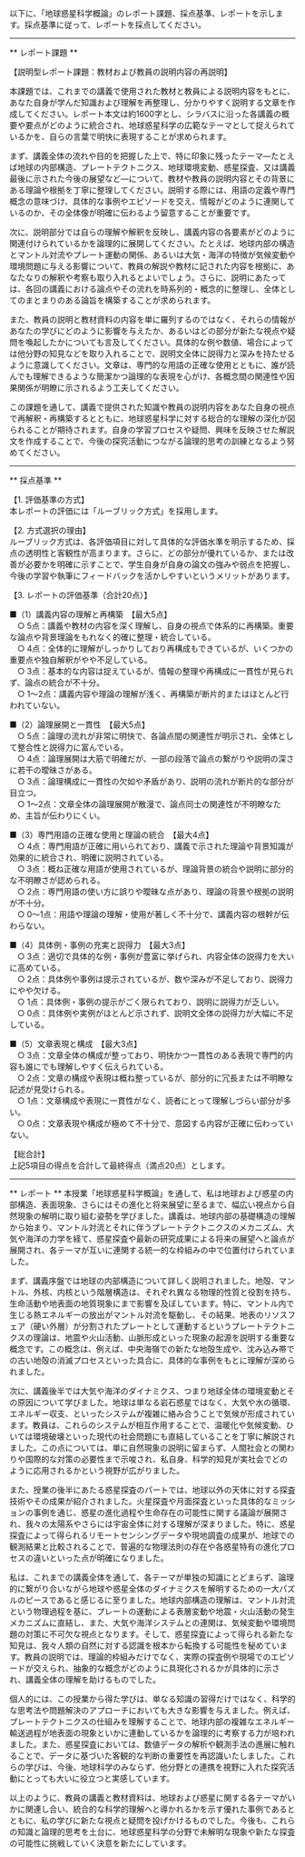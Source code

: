 以下に、「地球惑星科学概論」のレポート課題、採点基準、レポートを示します。採点基準に従って、レポートを採点してください。

---------------------------------------
** レポート課題 **

【説明型レポート課題：教材および教員の説明内容の再説明】

本課題では、これまでの講義で使用された教材と教員による説明内容をもとに、あなた自身が学んだ知識および理解を再整理し、分かりやすく説明する文章を作成してください。レポート本文は約1600字とし、シラバスに沿った各講義の概要や要点がどのように統合され、地球惑星科学の広範なテーマとして捉えられているかを、自らの言葉で明快に表現することが求められます。

まず、講義全体の流れや目的を把握した上で、特に印象に残ったテーマ—たとえば地球の内部構造、プレートテクトニクス、地球環境変動、惑星探査、又は講義最後に示された今後の展望など—について、教材や教員の説明内容とその背景にある理論や根拠を丁寧に整理してください。説明する際には、用語の定義や専門概念の意味づけ、具体的な事例やエピソードを交え、情報がどのように連関しているのか、その全体像が明確に伝わるよう留意することが重要です。

次に、説明部分では自らの理解や解釈を反映し、講義内容の各要素がどのように関連付けられているかを論理的に展開してください。たとえば、地球内部の構造とマントル対流やプレート運動の関係、あるいは大気・海洋の特徴が気候変動や環境問題に与える影響について、教員の解説や教材に記された内容を根拠に、あなたなりの解釈や考察も取り入れるとよいでしょう。さらに、説明にあたっては、各回の講義における論点やその流れを時系列的・概念的に整理し、全体としてのまとまりのある論旨を構築することが求められます。

また、教員の説明と教材資料の内容を単に羅列するのではなく、それらの情報があなたの学びにどのように影響を与えたか、あるいはどの部分が新たな視点や疑問を喚起したかについても言及してください。具体的な例や数値、場合によっては他分野の知見などを取り入れることで、説明文全体に説得力と深みを持たせるように意識してください。文章は、専門的な用語の正確な使用とともに、誰が読んでも理解できるような簡潔かつ論理的な表現を心がけ、各概念間の関連性や因果関係が明瞭に示されるよう工夫してください。

この課題を通して、講義で提供された知識や教員の説明内容をあなた自身の視点で再解釈・再構築するとともに、地球惑星科学に対する総合的な理解の深化が図られることが期待されます。自身の学習プロセスや疑問、興味を反映させた解説文を作成することで、今後の探究活動につながる論理的思考の訓練となるよう努めてください。

---------------------------------------
** 採点基準 **

【1. 評価基準の方式】  
本レポートの評価には「ルーブリック方式」を採用します。

【2. 方式選択の理由】  
ルーブリック方式は、各評価項目に対して具体的な評価水準を明示するため、採点の透明性と客観性が高まります。さらに、どの部分が優れているか、または改善が必要かを明確に示すことで、学生自身が自身の論文の強みや弱点を把握し、今後の学習や執筆にフィードバックを活かしやすいというメリットがあります。

【3. レポートの評価基準（合計20点）】

■（1）講義内容の理解と再構築　【最大5点】  
 ○ 5点：講義や教材の内容を深く理解し、自身の視点で体系的に再構築。重要な論点や背景理論をもれなく的確に整理・統合している。  
 ○ 4点：全体的に理解がしっかりしており再構成もできているが、いくつかの重要点や独自解釈がやや不足している。  
 ○ 3点：基本的な内容は捉えているが、情報の整理や再構成に一貫性が見られず、論点の統合が不十分。  
 ○ 1～2点：講義内容や理論の理解が浅く、再構築が断片的またはほとんど行われていない。

■（2）論理展開と一貫性　【最大5点】  
 ○ 5点：論理の流れが非常に明快で、各論点間の関連性が明示され、全体として整合性と説得力に富んでいる。  
 ○ 4点：論理展開は大筋で明確だが、一部の段落で論点の繋がりや説明の深さに若干の曖昧さがある。  
 ○ 3点：論理構成に一貫性の欠如や矛盾があり、説明の流れが断片的な部分が目立つ。  
 ○ 1～2点：文章全体の論理展開が散漫で、論点同士の関連性が不明瞭なため、主旨が伝わりにくい。

■（3）専門用語の正確な使用と理論の統合　【最大4点】  
 ○ 4点：専門用語が正確に用いられており、講義で示された理論や背景知識が効果的に統合され、明確に説明されている。  
 ○ 3点：概ね正確な用語が使用されているが、理論背景の統合や説明に部分的な不明瞭さが認められる。  
 ○ 2点：専門用語の使い方に誤りや曖昧な点があり、理論の背景や根拠の説明が不十分。  
 ○ 0～1点：用語や理論の理解・使用が著しく不十分で、講義内容の根幹が伝わらない。

■（4）具体例・事例の充実と説得力　【最大3点】  
 ○ 3点：適切で具体的な例・事例が豊富に挙げられ、内容全体の説得力を大いに高めている。  
 ○ 2点：具体例や事例は提示されているが、数や深みが不足しており、説得力にやや欠ける。  
 ○ 1点：具体例・事例の提示がごく限られており、説明に説得力が乏しい。  
 ○ 0点：具体例や実例がほとんど示されず、説明文全体の説得力が大幅に不足している。

■（5）文章表現と構成　【最大3点】  
 ○ 3点：文章全体の構成が整っており、明快かつ一貫性のある表現で専門的内容も誰にでも理解しやすく伝えられている。  
 ○ 2点：文章の構成や表現は概ね整っているが、部分的に冗長または不明瞭な記述が見受けられる。  
 ○ 1点：文章構成や表現に一貫性がなく、読者にとって理解しづらい部分が多い。  
 ○ 0点：文章表現や構成が極めて不十分で、意図する内容が正確に伝わっていない。

【総合計】  
上記5項目の得点を合計して最終得点（満点20点）とします。

---------------------------------------
** レポート **
本授業「地球惑星科学概論」を通して、私は地球および惑星の内部構造、表面現象、さらにはその進化と将来展望に至るまで、幅広い視点から自然現象の解明に取り組む姿勢を学びました。講義は、地球内部の基礎構造の理解から始まり、マントル対流とそれに伴うプレートテクトニクスのメカニズム、大気や海洋の力学を経て、惑星探査や最新の研究成果による将来の展望へと論点が展開され、各テーマが互いに連関する統一的な枠組みの中で位置付けられていました。

まず、講義序盤では地球の内部構造について詳しく説明されました。地殻、マントル、外核、内核という階層構造は、それぞれ異なる物理的性質と役割を持ち、生命活動や地表面の地質現象にまで影響を及ぼしています。特に、マントル内で生じる熱エネルギーの放出がマントル対流を駆動し、その結果、地表のリソスフェア（硬い外層）が分割されたプレートとして運動するというプレートテクトニクスの理論は、地震や火山活動、山脈形成といった現象の起源を説明する重要な概念です。この概念は、例えば、中央海嶺での新たな地殻生成や、沈み込み帯での古い地殻の消滅プロセスといった具合に、具体的な事例をもとに理解が深められました。

次に、講義後半では大気や海洋のダイナミクス、つまり地球全体の環境変動とその原因について学びました。地球は単なる岩石惑星ではなく、大気や水の循環、エネルギー収支、といったシステムが複雑に絡み合うことで気候が形成されています。教員は、これらのシステムが相互作用することで、温暖化や気候変動、ひいては環境破壊といった現代の社会問題にも直結していることを丁寧に解説されました。この点については、単に自然現象の説明に留まらず、人間社会との関わりや国際的な対策の必要性まで示唆され、私自身、科学的知見が実社会でどのように応用されるかという視野が広がりました。

また、授業の後半にあたる惑星探査のパートでは、地球以外の天体に対する探査技術やその成果が紹介されました。火星探査や月面探査といった具体的なミッションの事例を通じ、惑星の進化過程や生命存在の可能性に関する議論が展開され、我々の太陽系やさらには宇宙全体に対する理解が深まりました。特に、惑星探査によって得られるリモートセンシングデータや現地調査の成果が、地球での観測結果と比較されることで、普遍的な物理法則の存在や各惑星特有の進化プロセスの違いといった点が明確になりました。

私は、これまでの講義全体を通して、各テーマが単独の知識にとどまらず、論理的に繋がり合いながら地球や惑星全体のダイナミクスを解明するための一大パズルのピースであると感じるに至りました。地球内部構造の理解は、マントル対流という物理過程を基に、プレートの運動による表層変動や地震・火山活動の発生メカニズムに直結し、また、大気や海洋システムとの連関は、気候変動や環境問題の対策に不可欠な視点となります。そして、惑星探査によって得られる新たな知見は、我々人類の自然に対する認識を根本から転換する可能性を秘めています。教員の説明では、理論的枠組みだけでなく、実際の探査例や現場でのエピソードが交えられ、抽象的な概念がどのように具現化されるかが具体的に示され、講義全体の理解を助けるものでした。

個人的には、この授業から得た学びは、単なる知識の習得だけではなく、科学的な思考法や問題解決のアプローチにおいても大きな影響を与えました。例えば、プレートテクトニクスの仕組みを理解することで、地球内部の複雑なエネルギー輸送過程が地表面の現象といかに連動しているかを論理的に考察する力が培われました。また、惑星探査においては、数値データの解析や観測手法の進展に触れることで、データに基づいた客観的な判断の重要性を再認識いたしました。これらの学びは、今後、地球科学のみならず、他分野との連携を視野に入れた探究活動にとっても大いに役立つと実感しています。

以上のように、教員の講義と教材資料は、地球および惑星に関する各テーマがいかに関連し合い、統合的な科学的理解へと導かれるかを示す優れた事例であるとともに、私の学びに新たな視点と疑問を投げかけるものでした。今後も、これらの知識と論理的思考を土台に、地球惑星科学の分野で未解明な現象や新たな探査の可能性に挑戦していく決意を新たにしています。

